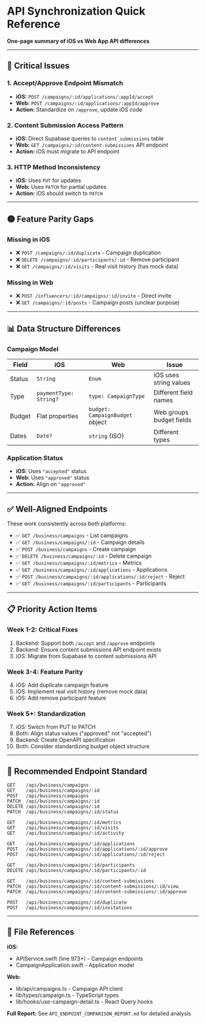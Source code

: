 # API Synchronization Quick Reference

**One-page summary of iOS vs Web App API differences**

---

## 🔴 Critical Issues

### 1. Accept/Approve Endpoint Mismatch
- **iOS:** `POST /campaigns/:id/applications/:appId/accept`
- **Web:** `POST /campaigns/:id/applications/:appId/approve`
- **Action:** Standardize on `/approve`, update iOS code

### 2. Content Submission Access Pattern
- **iOS:** Direct Supabase queries to `content_submissions` table
- **Web:** `GET /campaigns/:id/content-submissions` API endpoint
- **Action:** iOS must migrate to API endpoint

### 3. HTTP Method Inconsistency
- **iOS:** Uses `PUT` for updates
- **Web:** Uses `PATCH` for partial updates
- **Action:** iOS should switch to `PATCH`

---

## 🟡 Feature Parity Gaps

### Missing in iOS
- ❌ `POST /campaigns/:id/duplicate` - Campaign duplication
- ❌ `DELETE /campaigns/:id/participants/:id` - Remove participant
- ❌ `GET /campaigns/:id/visits` - Real visit history (has mock data)

### Missing in Web
- ❌ `POST /influencers/:id/campaigns/:id/invite` - Direct invite
- ❌ `GET /campaigns/:id/posts` - Campaign posts (unclear purpose)

---

## 📊 Data Structure Differences

### Campaign Model
| Field | iOS | Web | Issue |
|-------|-----|-----|-------|
| Status | `String` | `Enum` | iOS uses string values |
| Type | `paymentType: String?` | `type: CampaignType` | Different field names |
| Budget | Flat properties | `budget: CampaignBudget` object | Web groups budget fields |
| Dates | `Date?` | `string` (ISO) | Different types |

### Application Status
- **iOS:** Uses `"accepted"` status
- **Web:** Uses `"approved"` status
- **Action:** Align on `"approved"`

---

## ✅ Well-Aligned Endpoints

These work consistently across both platforms:
- ✅ `GET /business/campaigns` - List campaigns
- ✅ `GET /business/campaigns/:id` - Campaign details
- ✅ `POST /business/campaigns` - Create campaign
- ✅ `DELETE /business/campaigns/:id` - Delete campaign
- ✅ `GET /business/campaigns/:id/metrics` - Metrics
- ✅ `GET /business/campaigns/:id/applications` - Applications
- ✅ `POST /business/campaigns/:id/applications/:id/reject` - Reject
- ✅ `GET /business/campaigns/:id/participants` - Participants

---

## 📋 Priority Action Items

### Week 1-2: Critical Fixes
1. Backend: Support both `/accept` and `/approve` endpoints
2. Backend: Ensure content submissions API endpoint exists
3. iOS: Migrate from Supabase to content submissions API

### Week 3-4: Feature Parity
4. iOS: Add duplicate campaign feature
5. iOS: Implement real visit history (remove mock data)
6. iOS: Add remove participant feature

### Week 5+: Standardization
7. iOS: Switch from PUT to PATCH
8. Both: Align status values ("approved" not "accepted")
9. Backend: Create OpenAPI specification
10. Both: Consider standardizing budget object structure

---

## 🎯 Recommended Endpoint Standard

```
GET    /api/business/campaigns
GET    /api/business/campaigns/:id
POST   /api/business/campaigns
PATCH  /api/business/campaigns/:id
DELETE /api/business/campaigns/:id
PATCH  /api/business/campaigns/:id/status

GET    /api/business/campaigns/:id/metrics
GET    /api/business/campaigns/:id/visits
GET    /api/business/campaigns/:id/activity

GET    /api/business/campaigns/:id/applications
POST   /api/business/campaigns/:id/applications/:id/approve
POST   /api/business/campaigns/:id/applications/:id/reject

GET    /api/business/campaigns/:id/participants
DELETE /api/business/campaigns/:id/participants/:id

GET    /api/business/campaigns/:id/content-submissions
PATCH  /api/business/campaigns/:id/content-submissions/:id/view
PATCH  /api/business/campaigns/:id/content-submissions/:id/approve

POST   /api/business/campaigns/:id/duplicate
POST   /api/business/campaigns/:id/invitations
```

---

## 📁 File References

**iOS:**
- APIService.swift (line 973+) - Campaign endpoints
- CampaignApplication.swift - Application model

**Web:**
- lib/api/campaigns.ts - Campaign API client
- lib/types/campaign.ts - TypeScript types
- lib/hooks/use-campaign-detail.ts - React Query hooks

**Full Report:** See `API_ENDPOINT_COMPARISON_REPORT.md` for detailed analysis
